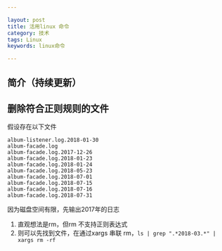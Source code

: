 ```yaml
---

layout: post
title: 活用linux 命令
category: 技术
tags: Linux
keywords: linux命令 

---
```


## 简介（持续更新）

## 删除符合正则规则的文件

假设存在以下文件


	album-listener.log.2018-01-30  
	album-facade.log             
	album-facade.log.2017-12-26  
	album-facade.log.2018-01-23  
	album-facade.log.2018-01-24  
	album-facade.log.2018-05-23  
	album-facade.log.2018-07-01  
	album-facade.log.2018-07-15  
	album-facade.log.2018-07-16  
	album-facade.log.2018-07-31

因为磁盘空间有限，先输出2017年的日志

1. 直观想法是rm，但rm 不支持正则表达式
2. 则可以先找到文件，在通过xargs 串联 rm，`ls | grep ".*2018-03.*" | xargs rm -rf`



